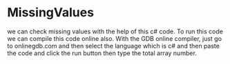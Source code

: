 # MissingValues
we can check missing values with the help of this c# code. To run this code we can compile this code online also. With the GDB online compiler, just go to onlinegdb.com and then select the language which is c# and then paste the code and click the run button then type the total array number.
